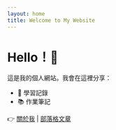 ```yaml
---
layout: home
title: Welcome to My Website
---
```


# Hello！👋

這是我的個人網站。我會在這裡分享：
- 📌 學習記錄
- 📚 作業筆記

👉 [關於我](about) | [部落格文章](./_posts)
